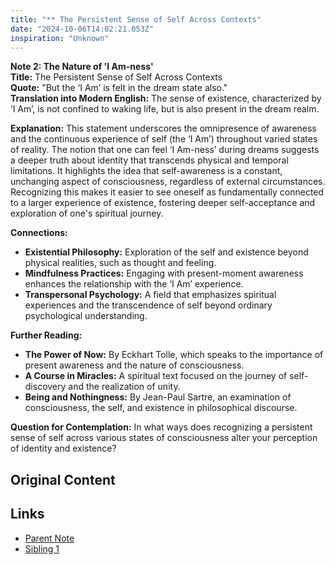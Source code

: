 ```yaml
---
title: "** The Persistent Sense of Self Across Contexts"
date: "2024-10-06T14:02:21.053Z"
inspiration: "Unknown"
---
```


**Note 2: The Nature of 'I Am-ness'**  
**Title:** The Persistent Sense of Self Across Contexts  
**Quote:** "But the ‘I Am’ is felt in the dream state also."  
**Translation into Modern English:** The sense of existence, characterized by ‘I Am’, is not confined to waking life, but is also present in the dream realm.  

**Explanation:** This statement underscores the omnipresence of awareness and the continuous experience of self (the ‘I Am’) throughout varied states of reality. The notion that one can feel ‘I Am-ness’ during dreams suggests a deeper truth about identity that transcends physical and temporal limitations. It highlights the idea that self-awareness is a constant, unchanging aspect of consciousness, regardless of external circumstances. Recognizing this makes it easier to see oneself as fundamentally connected to a larger experience of existence, fostering deeper self-acceptance and exploration of one's spiritual journey.

**Connections:**  
- **Existential Philosophy:** Exploration of the self and existence beyond physical realities, such as thought and feeling.  
- **Mindfulness Practices:** Engaging with present-moment awareness enhances the relationship with the ‘I Am’ experience.  
- **Transpersonal Psychology:** A field that emphasizes spiritual experiences and the transcendence of self beyond ordinary psychological understanding.  

**Further Reading:**  
- **The Power of Now:** By Eckhart Tolle, which speaks to the importance of present awareness and the nature of consciousness.  
- **A Course in Miracles:** A spiritual text focused on the journey of self-discovery and the realization of unity.  
- **Being and Nothingness:** By Jean-Paul Sartre, an examination of consciousness, the self, and existence in philosophical discourse.  

**Question for Contemplation:** In what ways does recognizing a persistent sense of self across various states of consciousness alter your perception of identity and existence?  


## Original Content



## Links

- [Parent Note](/parent-note.md)
- [Sibling 1](/zettel1.md)
